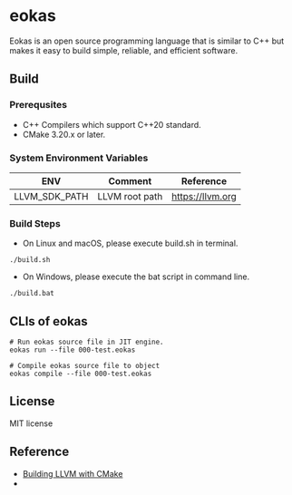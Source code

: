 # eokas
Eokas is an open source programming language that is similar to C++ but makes it easy to build simple, reliable, and efficient software.

## Build

### Prerequsites
* C++ Compilers which support C++20 standard.
* CMake 3.20.x or later.

### System Environment Variables
|ENV                  |Comment                           |Reference                                                               |
|---------------------|----------------------------------|------------------------------------------------------------------------|
|LLVM_SDK_PATH        |LLVM root path                    |https://llvm.org                                                        |

### Build Steps
* On Linux and macOS, please execute build.sh in terminal.
```shell
./build.sh
```

* On Windows, please execute the bat script in command line.
```shell
./build.bat
```

## CLIs of eokas
```shell
# Run eokas source file in JIT engine.
eokas run --file 000-test.eokas

# Compile eokas source file to object
eokas compile --file 000-test.eokas
```

## License
MIT license

## Reference
* [Building LLVM with CMake](https://llvm.org/docs/CMake.html)
* 

<!--

## Acknowledgements
[JetBrains](https://jb.gg/OpenSource) 

-->

